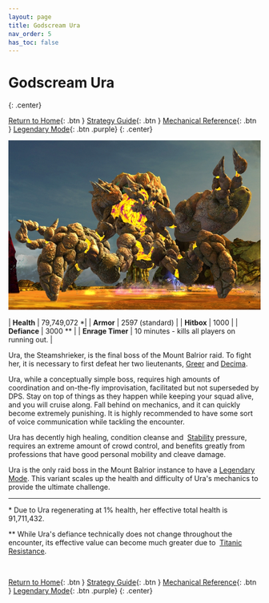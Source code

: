 ```yaml
---
layout: page
title: Godscream Ura
nav_order: 5
has_toc: false
---
```


# Godscream Ura
{: .center}

[Return to Home](../index.html){: .btn } [Strategy Guide](./strategy.html){: .btn } [Mechanical Reference](./mechanics.html){: .btn } [Legendary Mode](../ura-lcm/overview.html){: .btn .purple}
{: .center}

<img src="../images/ura.webp" />

| **Health** | 79,749,072 *|
| **Armor** |  2597 (standard) |
| **Hitbox** | 1000 |
| **Defiance** | 3000 ** |
| **Enrage Timer** | 10 minutes - kills all players on running out. |

Ura, the Steamshrieker, is the final boss of the Mount Balrior raid. To fight her, it is necessary to first defeat her two lieutenants, [Greer](../greer/overview.html) and [Decima](../decima/overview.html).

Ura, while a conceptually simple boss, requires high amounts of coordination and on-the-fly improvisation, facilitated but not superseded by DPS. Stay on top of things as they happen while keeping your squad alive, and you will cruise along. Fall behind on mechanics, and it can quickly become extremely punishing. It is highly recommended to have some sort of voice communication while tackling the encounter.

Ura has decently high healing, condition cleanse and <img class="inline stability"> [Stability](https://wiki.guildwars2.com/wiki/Stability) pressure, requires an extreme amount of crowd control, and benefits greatly from professions that have good personal mobility and cleave damage.

Ura is the only raid boss in the Mount Balrior instance to have a [Legendary Mode](../ura-lcm/overview.html). This variant scales up the health and difficulty of Ura's mechanics to provide the ultimate challenge.

---

\* Due to Ura regenerating at 1% health, her effective total health is 91,711,432.

** While Ura's defiance technically does not change throughout the encounter, its effective value can become much greater due to <img class="inline titanicresistance"> [Titanic Resistance](mechanics.html#-titanic-resistance).

<img class=divider>

[Return to Home](../index.html){: .btn } [Strategy Guide](./strategy.html){: .btn } [Mechanical Reference](./mechanics.html){: .btn } [Legendary Mode](../ura-lcm/overview.html){: .btn .purple}
{: .center}
